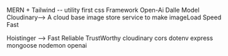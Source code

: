 MERN + Tailwind -- utility first css Framework 
Open-Ai Dalle Model 
Cloudinary--> A cloud base image store service to make imageLoad Speed Fast 


Hoistinger --> 
Fast 
Reliable 
TrustWorthy 
cloudinary 
cors 
dotenv 
express 
mongoose
nodemon 
openai
